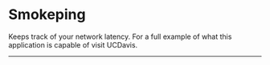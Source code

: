 # Smokeping

Keeps track of your network latency. For a full example of what this application is capable of visit UCDavis.

---